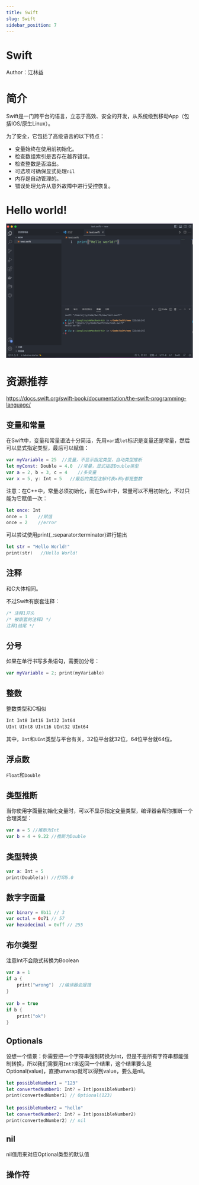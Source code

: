 ```yaml
---
title: Swift
slug: Swift
sidebar_position: 7
---
```



# Swift

Author：江林益

# <b>简介</b>

Swift是一门跨平台的语言，立志于高效、安全的开发，从系统级到移动App（包括IOS/原生Linux）。

为了安全，它包括了高级语言的以下特点：

- 变量始终在使用前初始化。
- 检查数组索引是否存在越界错误。
- 检查整数是否溢出。
- 可选项可确保显式处理`nil`
- 内存是自动管理的。
- 错误处理允许从意外故障中进行受控恢复。

# Hello world!

![](/assets/JKV4bXfbjogqbCx6U8dctipSnnh.png)

# 资源推荐

https://docs.swift.org/swift-book/documentation/the-swift-programming-language/

## 变量和常量

在Swift中，变量和常量语法十分简洁，先用`var`或`let`标识是变量还是常量，然后可以显式指定类型，最后可以赋值：

```swift
var myVariable = 25  //变量，不显示指定类型，自动类型推断
let myConst: Double = 4.0  //常量，显式指定Double类型
var a = 2, b = 3, c = 4    //多变量
var x = 5, y: Int = 5   //最后的类型注解代表x和y都是整数
```

注意：在C++中，常量必须初始化，而在Swift中，常量可以不用初始化，不过只能为它赋值一次：

```swift
let once: Int
once = 1    //赋值
once = 2    //error
```

可以尝试使用print(_:separator:terminator)进行输出

```swift
let str = "Hello World!"
print(str)   //Hello World!
```

## 注释

和C大体相同。

不过Swift有嵌套注释：

```swift
/* 注释1开头
/* 被嵌套的注释2 */
注释1结尾 */
```

## 分号

如果在单行书写多条语句，需要加分号：

```swift
var myVariable = 2; print(myVariable)
```

## 整数

整数类型和C相似

```swift
Int Int8 Int16 Int32 Int64
UInt UInt8 UInt16 UInt32 UInt64
```

其中，`Int`和`UInt`类型与平台有关，32位平台就32位，64位平台就64位。

## 浮点数

`Float`和`Double`

## 类型推断

当你使用字面量初始化变量时，可以不显示指定变量类型，编译器会帮你推断一个合理类型：

```swift
var a = 5 //推断为Int
var b = 4 + 9.22 //推断为Double
```

## 类型转换

```swift
var a: Int = 5
print(Double(a)) //打印5.0
```

## 数字字面量

```swift
var binary = 0b11 // 3
var octal = 0o71 // 57
var hexadecimal = 0xff // 255
```

## 布尔类型

注意Int不会隐式转换为Boolean

```swift
var a = 1
if a {
    print("wrong")  //编译器会报错
}

var b = true
if b {
    print("ok")
}
```

## Optionals

设想一个情景：你需要把一个字符串强制转换为Int，但是不是所有字符串都能强制转换，所以我们需要用`Int?`来返回一个结果，这个结果要么是Optional(value)，直接unwrap就可以得到value，要么是nil。

```swift
let possibleNumber1 = "123"
let convertedNumber1: Int? = Int(possibleNumber1)
print(convertedNumber1) // Optional(123)

let possibleNumber2 = "hello"
let convertedNumber2: Int? = Int(possibleNumber2)
print(convertedNumber2) // nil
```

## nil

nil值用来对应Optional类型的默认值

## 操作符

